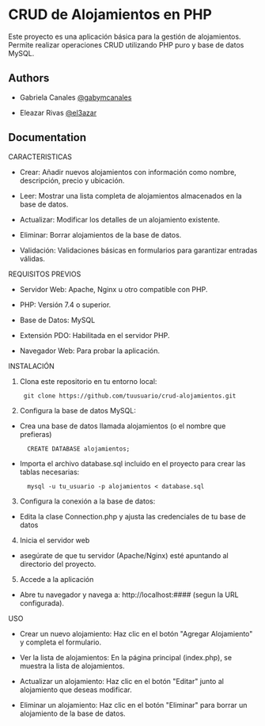 # CRUD de Alojamientos en PHP

Este proyecto es una aplicación básica para la gestión de alojamientos. Permite realizar operaciones CRUD utilizando PHP puro y base de datos MySQL.


## Authors

- Gabriela Canales [@gabymcanales](https://github.com/gabymcanales)

- Eleazar Rivas [@el3azar](https://github.com/el3azar)


## Documentation



CARACTERISTICAS 

- Crear: Añadir nuevos alojamientos con información como nombre, descripción, precio y ubicación.

- Leer: Mostrar una lista completa de alojamientos almacenados en la base de datos.

- Actualizar: Modificar los detalles de un alojamiento existente.

- Eliminar: Borrar alojamientos de la base de datos.

- Validación: Validaciones básicas en formularios para garantizar entradas válidas.


REQUISITOS PREVIOS

- Servidor Web: Apache, Nginx u otro compatible con PHP.

- PHP: Versión 7.4 o superior.

- Base de Datos: MySQL 

- Extensión PDO: Habilitada en el servidor PHP.

- Navegador Web: Para probar la aplicación.

INSTALACIÓN

1. Clona este repositorio en tu entorno local:

        git clone https://github.com/tuusuario/crud-alojamientos.git

2. Configura la base de datos MySQL:

- Crea una base de datos llamada alojamientos (o el nombre que prefieras)

        CREATE DATABASE alojamientos;

- Importa el archivo database.sql incluido en el proyecto para crear las tablas necesarias:

        mysql -u tu_usuario -p alojamientos < database.sql

3. Configura la conexión a la base de datos:


- Edita la clase Connection.php y ajusta las credenciales de tu base de datos


4. Inicia el servidor web 
- asegúrate de que tu servidor (Apache/Nginx) esté apuntando al directorio del proyecto.

5. Accede a la aplicación 
- Abre tu navegador y navega a: http://localhost:#### (segun la URL configurada).


USO

- Crear un nuevo alojamiento: Haz clic en el botón "Agregar Alojamiento" y completa el formulario.

- Ver la lista de alojamientos: En la página principal (index.php), se muestra la lista de alojamientos.

- Actualizar un alojamiento: Haz clic en el botón "Editar" junto al alojamiento que deseas modificar.

- Eliminar un alojamiento: Haz clic en el botón "Eliminar" para borrar un alojamiento de la base de datos.
